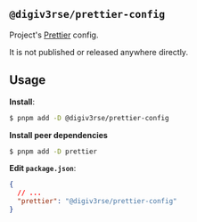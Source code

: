 ## `@digiv3rse/prettier-config`

Project's [Prettier](https://prettier.io) config.

It is not published or released anywhere directly.

## Usage

**Install**:

```bash
$ pnpm add -D @digiv3rse/prettier-config
```

**Install peer dependencies**

```bash
$ pnpm add -D prettier
```

**Edit `package.json`**:

```json
{
  // ...
  "prettier": "@digiv3rse/prettier-config"
}
```
